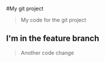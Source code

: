 #My git project 

>My code for the git project

## I'm in the feature branch

> Another code change
